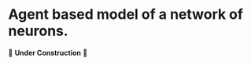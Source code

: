 # Agent based model of a network of neurons.

:construction_worker: **Under Construction** :construction_worker:
